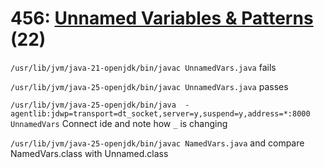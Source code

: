 # 456: [Unnamed Variables & Patterns](https://openjdk.org/jeps/456) (22)

`/usr/lib/jvm/java-21-openjdk/bin/javac UnnamedVars.java`  fails

`/usr/lib/jvm/java-25-openjdk/bin/javac UnnamedVars.java`  passes

`/usr/lib/jvm/java-25-openjdk/bin/java  -agentlib:jdwp=transport=dt_socket,server=y,suspend=y,address=*:8000 UnnamedVars` Connect ide and note how `_` is changing

`/usr/lib/jvm/java-25-openjdk/bin/javac NamedVars.java` and compare NamedVars.class with Unnamed.class

